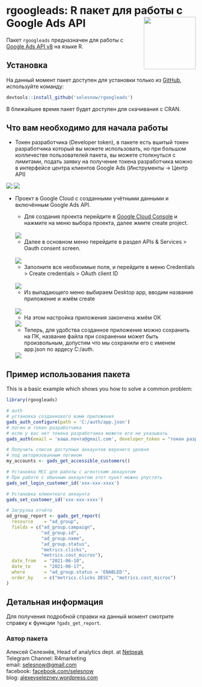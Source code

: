 
# rgoogleads: R пакет для работы с Google Ads API <a href='https://selesnow.github.io/rgoogleads'><img src='man/figures/rgoogleads.png' align="right" height="138.5" /></a>

<!-- badges: start -->
<!-- badges: end -->

Пакет `rgoogleads` предназначен для работы с [Google Ads API v8](https://developers.google.com/google-ads/api/docs/start) на языке R.

## Установка

На данный момент пакет доступен для установки только из [GitHub](https://github.com), используйте команду:
```r
devtools::install_github('selesnow/rgoogleads')
```

В ближайшее время пакет будет доступен для скачивания с CRAN.

## Что вам необходимо для начала работы

* Токен разработчика (Developer token), в пакете есть вшитый токен разработчика который вы можете использовать, но при большом колличестве пользователей пакета, вы можете столкнуться с лимитами, подать заявку на получение токена разработчика можно в интерфейсе центра клиентов Google Ads (Инструменты -> Центр API)

<img src='man/figures/developtoken1.png' align="centr" />
<img src='man/figures/developtoken2.png' align="centr" />

* Проект в Google Cloud с созданными учётными данными и включённым Google Ads API. 
    <Br>
    
    * Для создания проекта перейдите в [Google Cloud Console](https://console.cloud.google.com/home/) и нажмите на меню выбора проекта, далее жмите create project.
    
    <Br>
    
    <img src='man/figures/createproj.png' align="centre" />
    
    <Br>
    
    * Далее в основном меню перейдите в раздел APIs & Services > Oauth consent screen.
    
    <Br>
    
    <img src='man/figures/createscreen.png' align="centre" />
    
    <Br>
    
    * Заполните все необхоимые поля, и перейдите в меню Credentials > Create credentials > OAuth client ID
    
    <Br>
    
    <img src='man/figures/createapp.png' align="centre" />
    
    <Br>
    
    * Из выпадающего меню выбираем Desktop app, вводим название приложение и жмём create
    
    <Br>
        
    <img src='man/figures/createapp2.png' align="centre" />
    
    * На этом настройка приложения закончена жмём ОК
    
    <img src='man/figures/createapp3.png' align="centre" />
    
    * Теперь, для удобства созданное приложение можно сохранить на ПК, название файла при сохранении может быть произвольным, допустим что мы сохранили его с именем app.json по ардесу C:/auth.
    
    <img src='man/figures/createapp4.png' align="centre" />
    
    
## Пример использования пакета

This is a basic example which shows you how to solve a common problem:

``` r
library(rgoogleads)

# auth
# установка созданнового вами приложения
gads_auth_configure(path = 'C:/auth/app.json')
# логин и токен разработчика
# если у вас нет токена разработчика можете его не указывать
gads_auth(email = 'ваша.почта@gmail.com', developer_token = "токен разработчика")

# Получить список доступных аккаунтов верхнего уровня
# под авторизованным логином
my_accounts <- gads_get_accessible_customers()

# Установка MCC для работы с агентским аккаунтом
# При работе с обычным аккаунтом этот пункт можно упустить
gads_set_login_customer_id('xxx-xxx-xxxx')

# Установка клиенткого аккаунта
gads_set_customer_id('xxx-xxx-xxxx')

# Загрузка отчёта
ad_group_report <- gads_get_report(
  resource    = "ad_group",
  fields = c("ad_group.campaign",
             "ad_group.id",
             "ad_group.name",
             "ad_group.status",
             "metrics.clicks",
             "metrics.cost_micros"),
  date_from   = "2021-06-10",
  date_to     = "2021-06-17",
  where       = "ad_group.status = 'ENABLED'",
  order_by    = c("metrics.clicks DESC", "metrics.cost_micros")
)
```

## Детальная информация
Для получения подробной справки на данный момент смотрите справку к функции `?gads_get_report`.

### Автор пакета
Алексей Селезнёв, Head of analytics dept. at [Netpeak](https://netpeak.net)
<Br>Telegram Channel: R4marketing
<Br>email: selesnow@gmail.com
<Br>facebook: [facebook.com/selesnow](https://www.facebook.com/selesnow)
<Br>blog: [alexeyseleznev.wordpress.com](https://alexeyseleznev.wordpress.com/)

